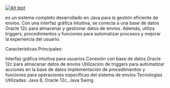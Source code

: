 [![Alt text](https://img.youtube.com/vi/7RhfM9GIlLM/0.jpg)](https://www.youtube.com/watch?v=7RhfM9GIlLM)

es un sistema completo desarrollado en Java para la gestión eficiente de envíos. Con una interfaz gráfica intuitiva, se conecta a una base de datos Oracle 12c para almacenar y gestionar datos de envíos. Además, utiliza triggers, procedimientos y funciones para automatizar procesos y mejorar la experiencia del usuario.

Características Principales:

Interfaz gráfica intuitiva para usuarios
Conexión con base de datos Oracle 12c para almacenar datos de envíos
Utilización de triggers para automatizar acciones en la base de datos
Implementación de procedimientos y funciones para operaciones específicas del sistema de envíos
Tecnologías Utilizadas:
Java 8, Oracle 12c, Java Swing 
